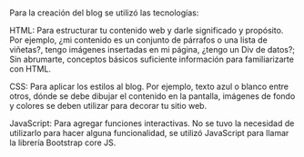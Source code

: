 # <blog>

Para la creación del blog se utilizó las tecnologías:

HTML: Para estructurar tu contenido web y darle significado y propósito. Por ejemplo, ¿mi contenido es un conjunto de párrafos o una lista de viñetas?, tengo imágenes insertadas en mi página, ¿tengo un Div de datos?; Sin abrumarte, conceptos básicos suficiente información para familiarizarte con HTML.

CSS: Para aplicar los estilos al blog. Por ejemplo, texto azul o blanco entre otros, dónde se debe dibujar el contenido en la pantalla, imágenes de fondo y colores se deben utilizar para decorar tu sitio web.

JavaScript: Para agregar funciones interactivas. No se tuvo la necesidad de utilizarlo para hacer alguna funcionalidad, se utilizó JavaScript para llamar la librería Bootstrap core JS. 
